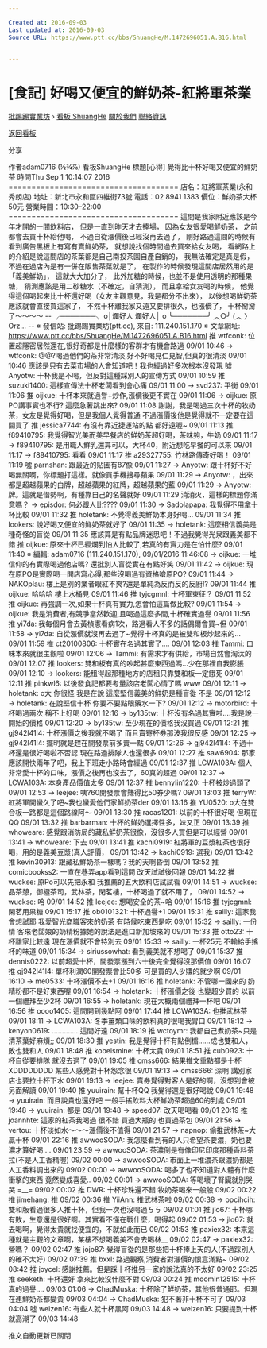 ```yaml
---

Created at: 2016-09-03
Last updated at: 2016-09-03
Source URL: https://www.ptt.cc/bbs/ShuangHe/M.1472696051.A.B16.html


---
```


# [食記] 好喝又便宜的鮮奶茶-紅將軍茶業


[批踢踢實業坊](https://www.ptt.cc/) › [看板 ShuangHe](https://www.ptt.cc/bbs/ShuangHe/index.html) [關於我們](https://www.ptt.cc/about.html) [聯絡資訊](https://www.ptt.cc/contact.html)

[返回看板](https://www.ptt.cc/bbs/ShuangHe/index.html)

分享

作者adam0716 (½¾⅞)
看板ShuangHe
標題\[心得\] 覺得比十杯好喝又便宜的鮮奶茶
時間Thu Sep 1 10:14:07 2016
\===================================== 店名：紅將軍茶業(永和秀朗店) 地址：新北市永和區四維街73號 電話：02 8941 1383 價位：鮮奶茶大杯50元 營業時間：10:30–22:00 \===================================== 這間是我家附近應該是今年才開的一間飲料店， 但是一直到昨天才去捧場， 因為女友很愛喝鮮奶茶， 之前都會去買十杯給他喝， 不過自從漲價後已經沒再去過了， 剛好路過這間的時候有看到廣告黑板上有寫有賣鮮奶茶， 就想說找個時間過去買來給女友喝， 看網路上的介紹是說這間店的茶葉都是自己南投茶園自產自銷的， 我無法確定是真是假，不過在過店內是有一併在販售茶葉就是了， 在製作的時候發現這間店居然用的是「義美鮮奶」， 這就大大加分了， 此外加糖的時候，也並不是使用透明的那種果糖， 猜測應該是用二砂糖水（不確定，自猜測）， 而且拿給女友喝的時候， 他覺得這個喝起來比十杯還好喝（女友主觀意見，我是都分不出來）， 以後想喝鮮奶茶應該就會直接買這家了， 不然十杯離我家又遠又要排很久，也漲價了， 十杯掰掰了～～～～ -- ╭───────╮ o│爛好人 爛好人│ o ╰───────╯ ︿○╯ (︿ 〉 Orz... -- ※ 發信站: 批踢踢實業坊(ptt.cc), 來自: 111.240.151.170 ※ 文章網址: <https://www.ptt.cc/bbs/ShuangHe/M.1472696051.A.B16.html>
推 wtfconk: 位置超隱密居然還在,很好奇都是什麼樣的客群才有機會路過 09/01 10:46
→ wtfconk: @@?喝過他們的茶非常清淡,好不好喝見仁見智,但真的很清淡 09/01 10:46
應該是只有去菜市場的人會知道吧！我也經過好多次根本沒發現
噓 Anyotw: 十杯我是不喝，但反對這種踩別人的宣傳方式 09/01 10:59
推 suzuki1400: 這樣宣傳法十杯老闆看到會心痛 09/01 11:00
→ svd237: 平衡 09/01 11:06
推 oijkue: 十杯本來就過譽+炒作,漲價後更不實在 09/01 11:06
→ oijkue: 原PO講事實也不行? 這麼急著跳出來? 09/01 11:08
謝謝，我是喝過三次十杯的牧奶茶，女友是覺得好喝，但是我個人覺得普通 不過漲價後他是覺得就不一定要在這間買了
推 jessica7744: 有沒有靠近捷運站的點 都好遠喔~ 09/01 11:13
推 f89410795: 我覺得智光美而美早餐店的鮮奶茶超好喝，茶味夠，牛奶 09/01 11:17
→ f89410795: 是用職人鮮乳還算可以，大杯40，附近想吃早餐的可以來 09/01 11:17
→ f89410795: 看看 09/01 11:17
推 a29327755: 竹林路傳奇好喝！ 09/01 11:19
噓 parnshan: 跟最近的貼圖有87像 09/01 11:27
→ Anyotw: 跟十杯好不好喝無關啊，你標題打這樣。就像買手機搜尋蘋果 09/01 11:29
→ Anyotw: ，出來都是超越蘋果的白牌，超越蘋果的紅牌，超越蘋果的藍 09/01 11:29
→ Anyotw: 牌。這就是借勢啊，有種靠自己的名聲就好 09/01 11:29
消消火，這樣的標題你滿意嗎？
→ episdor: 何必跟人比???? 09/01 11:30
→ Sadolapapa: 我覺得不用拿十杯比較 09/01 11:32
推 holetank: 不覺得義美鮮奶本身好喝... 09/01 11:34
推 lookers: 說好喝又便宜的鮮奶茶就好了 09/01 11:35
→ holetank: 這麼相信義美是種奇怪的盲從 09/01 11:35
應該算是有點品牌迷思吧！不過我覺得光泉跟義美都不錯
推 oijkue: 原來十杯已經爛到怕人比較了,若真的有實力是在怕什麼? 09/01 11:40
※ 編輯: adam0716 (111.240.151.170), 09/01/2016 11:46:08
→ oijkue: 一堆信仰的有實際喝過他店嗎? 還批別人盲從實在有點好笑 09/01 11:42
→ oijkue: 現在原PO是實際喝一間店寫心得,那些沒喝過有資格嗆原PO? 09/01 11:44
→ NAKOplau: 樓上是別的業者眼紅不爽?還是單純為反而反的反廚!? 09/01 11:44
推 oijkue: 哈哈哈 樓上水桶見 09/01 11:46
推 tyjcgmnl: 十杯軍東征？ 09/01 11:52
推 oijkue: 再強調一次,如果十杯真有實力,怎會怕這篇做比較? 09/01 11:54
→ oijkue: 我是消費者,有競爭當然歡迎,且喝過這麼多間,十杯確實過譽 09/01 11:56
推 yi7da: 我每個月會去黃楨憲看病1次，路過看人不多的話偶爾會買~但 09/01 11:58
→ yi7da: 自從漲價就沒再去過了~覺得十杯真的是被雙和板炒起來的... 09/01 11:59
推 ct20100806: 十杯實在名過其實了.... 09/01 12:03
推 Tammi: 口味本來就很主觀啦 09/01 12:06
→ Tammi: 有需求才有供給，市場自然會淘汰的 09/01 12:07
推 lookers: 雙和板有真的吵起甚麼東西過嗎...少在那裡自我膨脹 09/01 12:10
→ lookers: 能租得起那種地方的店租只靠雙和板一定餓死 09/01 12:11
推 pinkwl6: 以後發食記都要考量該店老闆心情了嗎 www 09/01 12:11
→ holetank: o大 你很怪 我是在說 這麼堅信義美的鮮奶是種盲從 不是 09/01 12:12
→ holetank: 在說堅信十杯 你要不要點眼藥水一下? 09/01 12:12
→ motorbird: 十杯喝過兩次 稱不上好喝 09/01 12:16
→ by135tw: 十杯沒有名過其實啦....我是說一開始的價格 09/01 12:20
→ by135tw: 至少現在的價格我沒買過 09/01 12:21
推 gj942l41l4: 十杯漲價之後我就不喝了 而且賣寄杯券那波我很反感 09/01 12:25
→ gj942l41l4: 擺明就是趕在開發票前多賣一點 09/01 12:26
→ gj942l41l4: 不過十杯還是很好喝啦不否認 現在路過排隊人也還很多 09/01 12:27
推 saw6904: 那家應該開快兩年了吧，我上下班走小路時會經過 09/01 12:37
推 LCWA103A: 個人非常愛十杯的口味，漲價之後再也沒去了，60真的超過 09/01 12:37
→ LCWA103A: 本身產品價值太多 09/01 12:37
推 bennylin1220: 十杯被炒過頭了 09/01 12:53
→ leejee: 咦?60開發票會賺得比50券少嗎? 09/01 13:03
推 terryW: 紅將軍開蠻久了吧~我也蠻愛他們家鮮奶茶der 09/01 13:16
推 YU0520: o大在雙合板一路都是這個路線阿～ 09/01 13:30
推 racas1201: 以前的十杯很好喝 但現在QQ 09/01 13:32
推 barbarman: 十杯的鮮奶選擇性多，妹又正 09/01 13:39
推 whoweare: 感覺跟消防局的藏私鮮奶茶很像，沒很多人買但是可以經營 09/01 13:41
→ whoweare: 下去 09/01 13:41
推 kachi0919: 紅將軍的豆漿紅茶也很好喝，用的是義美豆漿(真人評價， 09/01 13:42
→ kachi0919: 選我) 09/01 13:42
推 kevin30913: 跟藏私鮮奶茶一樣嗎？我的天啊昏倒 09/01 13:52
推 comicbookss2: 一直在巷弄app看到這間 改天試試後回報 09/01 14:22
推 wuckse: 原Po可以先把永和 我推薦的五大飲料店試試看 09/01 14:51
→ wuckse: 品茶憩，御極茶司，武林茶，閑茗樓，十杯喝過了就不用了， 09/01 14:52
→ wuckse: 哈 09/01 14:52
推 leejee: 想喝安全的茶~哈 09/01 15:16
推 tyjcgmnl: 閑茗用果糖 09/01 15:17
推 ob0101321: 十杯過譽+1 09/01 15:31
推 sailly: 這家我會想試耶 我愛智光商職客來的奶茶 有時候吃東西是吃 09/01 15:32
→ sailly: 一份情 客來老闆娘的奶精粉據她的說法是進口新加坡來的 09/01 15:33
推 otto23: 十杯離家比較遠 現在漲價就不會特別去 09/01 15:33
→ sailly: 一杯25元 不輸給手搖杯的味道 09/01 15:34
→ siriussowhat: 看到義美就不想喝了 09/01 15:37
推 dennis0222: 以前超愛十杯，開發票漲到六十後完全覺得沒那價值 09/01 16:07
推 gj942l41l4: 單杯利潤60開發票會比50多 可是買的人少賺的就少啊 09/01 16:10
→ me0533: 十杯漲價不去+1 09/01 16:16
推 holetank: 不管哪一國來的 奶精粉都不是好東西喔 09/01 16:54
→ holetank: 十杯漲價之後 也變超少買的 以前一個禮拜至少2杯 09/01 16:55
→ holetank: 現在大概兩個禮拜一杯吧 09/01 16:56
推 oooo1405: 這間開到幾點阿 09/01 17:44
推 LCWA103A: 也推武林茶 09/01 18:11
→ LCWA103A: 冬季薑類口味的飲料真的很喝我胃口 09/01 18:12
→ kenyon0619: ..............這間好遠 09/01 18:19
推 wctoymr: 我都自己煮奶茶~只是清茶葉好麻煩;; 09/01 18:30
推 yestin: 我是覺得十杯有點倒楣……成也雙和人，敗也雙和人 09/01 18:48
推 kobeismine: 十杯太貴 09/01 18:51
推 cub0923: 十杯自從要排隊 就沒去過了 09/01 19:05
推 cmss666: 結果推文重點都是十杯XDDDDDDDD 某些人感覺對十杯怨念很 09/01 19:13
→ cmss666: 深啊 講別家店也要拉十杯下水 09/01 19:13
→ leejee: 賣券覺得對客人是好的啊，沒想到會被另面解讀 09/01 19:40
推 yuuirain: 幫十杯QQ 我覺得還是很好喝說 09/01 19:48
→ yuuirain: 而且說貴也還好吧 一般手搖飲料大杯鮮奶茶超過60的到處 09/01 19:48
→ yuuirain: 都是 09/01 19:48
→ speed07: 改天喝喝看 09/01 20:19
推 joannhte: 這家的紅茶我喝過 很不錯 買過大瓶的 也買過茶包 09/01 21:56
→ vertou: 十杯淡如水～～～漲價後不值得 09/01 21:57
→ napnop: 偷推武林茶~大贏十杯 09/01 22:16
推 awwooSODA: 我怎麼看到有的人只希望茶要濃，奶也要濃才算好喝.... 09/01 23:59
→ awwooSODA: 茶濃倒是有像印尼印度那種香料茶拉(不是人工香精喔) 09/02 00:00
→ awwooSODA: 市面上一堆濃茶跟濃奶都是人工香料調出來的 09/02 00:00
→ awwooSODA: 喝多了也不知道對人體有什麼衝擊的東西 竟然變成喜愛.. 09/02 00:01
→ awwooSODA: 等喝壞了腎臟就別哭哭 =\_\_= 09/02 00:02
推 DWR: 十杯珍珠還不錯 牧奶茶喝來一般般 09/02 00:22
推 jimehang: 推 09/02 00:36
推 YiiAnn: 推武林茶啦 09/02 00:38
→ opcihcih: 雙和版看過很多人推十杯，但我一次也沒喝過ㄎㄎ 09/02 01:01
推 jlo67: 十杯哪有敗，生意還是很好啊。其實看不懂在戰什麼，喝得起 09/02 01:53
→ jlo67: 就去喝啊，覺得太貴就找便宜的，不就如此而已 09/02 01:53
推 paxiex32: 本來這種就是主觀的文章啊，某樓不想喝義美不會去喝林\_\_ 09/02 02:47
→ paxiex32: 營嗎？ 09/02 02:47
推 jojo87: 覺得盲從的是那些把十杯捧上天的人(不過踩別人的確不太好) 09/02 07:39
推 bxxl: 路過觀察,消費者對漲價的恨意滿點~ 09/02 08:42
推 joycel: 感謝推薦。但是踩十杯推另一家的說法真的不太好 09/02 23:25
推 seeketh: 十杯還好 拿來比較沒什麼不對 09/03 00:24
推 moomin12515: 十杯真的過譽.... 09/03 01:06
→ ChadMuska: 十杯除了鮮奶茶，其他很普通耶。但現在連鮮奶茶都變貴 09/03 04:04
→ ChadMuska: 犯不著非十杯不可了 09/03 04:04
噓 weizen16: 有些人就十杯黑阿 09/03 14:48
→ weizen16: 只要提到十杯就高潮了 09/03 14:48

推文自動更新已關閉

